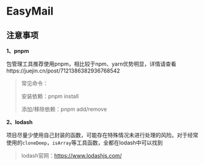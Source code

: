 # EasyMail

## 注意事项

**1、pnpm**

包管理工具推荐使用pnpm，相比较于npm、yarn优势明显，详情请查看https://juejin.cn/post/7121386382936768542

> 常见命令：
>
> 安装依赖：pnpm install
>
> 添加/移除依赖：pnpm add/remove


**2、lodash**

项目尽量少使用自己封装的函数，可能存在特殊情况未进行处理的风险。对于经常使用的`cloneDeep`，`isArray`等工具函数，全都在lodash中可以找到

>lodash官网：https://www.lodashjs.com/
